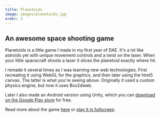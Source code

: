 ```yaml
---
title: Planetoids
image: images/planetoids.jpg
order: 3
---
```


<div id="planetoids_game" width="100%"><canvas style="border: none; position: relative;" width="100%" onselectstart="return false;" oncontextmenu="return false;"></canvas></div>

## An awesome space shooting game

Planetoids is a little game I made in my first year of DAE. It's a lot like astroids yet with unique movement controls and a twist on the laser. When your little spacecraft shoots a laser it slices the planetoid exactly where hit.

I remade it several times as I was learning new web technologies. First recreating it using WebGL for the graphics, and then later using the html5 canvas. The latter is what you're seeing above. Originally it used a custom physics engine, but now it uses Box2dweb.

Later I also made an Android version using Unity, which you can [download on the Google Play store](https://play.google.com/store/apps/details?id=com.TheOddler.PlanetoidsUnity) for free.

Read more about the game [here]({{site.url}}/planetoids/) or [play it in fullscreen]({{site.url}}/planetoids_v2_0/).

<script type="text/javascript" src="planetoids_v2_0/js/planetoids.js"></script>
<script type="text/javascript">
	if (!jQuery.browser.mobile) {
		var planetoids = $("#planetoids_game");
		var planetoidsCanvas = planetoids.children("canvas")[0];

		planetoidsCanvas.width = planetoids.width();
		planetoidsCanvas.height = planetoids.width() * 0.75;
		InitPlanetoids(planetoidsCanvas, 5);
	}
	else {
		$("#planetoids_game").hide();
		//TODO Place video instead.
	}
</script>
